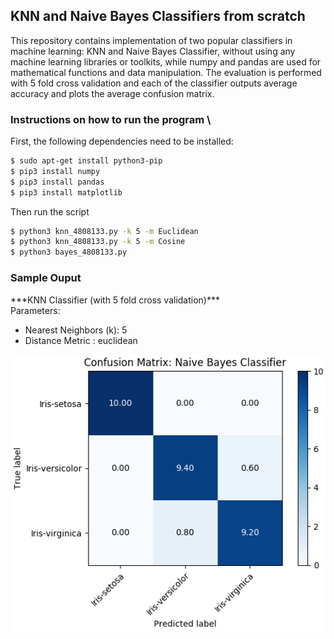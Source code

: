 ## KNN and Naive Bayes Classifiers from scratch

This repository contains implementation of two popular classifiers in machine learning: KNN and Naive Bayes Classifier, 
without using any machine learning libraries or toolkits, while numpy and pandas are used for mathematical functions and 
data manipulation.
The evaluation is performed with 5 fold cross validation and each of the classifier outputs average accuracy and plots
the average confusion matrix.
### Instructions on how to run the program \
First, the following dependencies need to be installed:
```bash
$ sudo apt-get install python3-pip
$ pip3 install numpy
$ pip3 install pandas
$ pip3 install matplotlib
```

Then run the script
```bash
$ python3 knn_4808133.py -k 5 -m Euclidean
$ python3 knn_4808133.py -k 5 -m Cosine
$ python3 bayes_4808133.py
```

### Sample Ouput
\*\*\*KNN Classifier (with 5 fold cross validation)\*\*\*\
Parameters:
   * Nearest Neighbors (k): 5
   * Distance Metric : euclidean

![html dark](https://github.com/sdevkota007/KNN-And-NaiveBayes-Classifier/blob/master/screenshots/cm.png)
